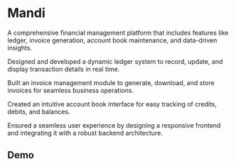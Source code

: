 
# Mandi

A comprehensive financial management platform that includes features like ledger, invoice generation, account book maintenance, and data-driven insights.

Designed and developed a dynamic ledger system to record, update, and display transaction details in real time.

Built an invoice management module to generate, download, and store invoices for seamless business operations.

Created an intuitive account book interface for easy tracking of credits, debits, and balances.

Ensured a seamless user experience by designing a responsive frontend and integrating it with a robust backend architecture.




## Demo
